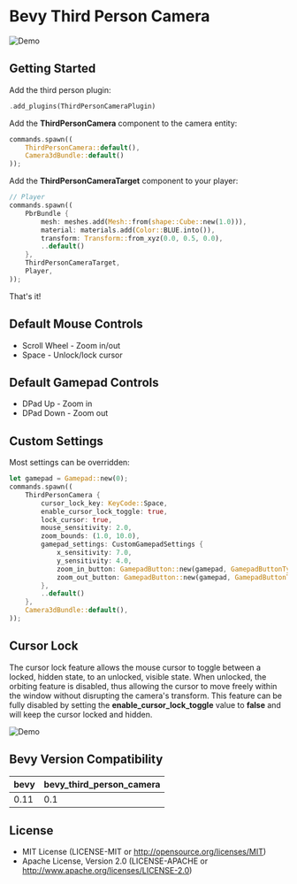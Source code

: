 # Bevy Third Person Camera

![Demo](assets/demo.gif)

## Getting Started

Add the third person plugin: 

```rust
.add_plugins(ThirdPersonCameraPlugin)
```

Add the **ThirdPersonCamera** component to the camera entity: 

```rust
commands.spawn((
    ThirdPersonCamera::default(),
    Camera3dBundle::default()
));
```

Add the **ThirdPersonCameraTarget** component to your player:

```rust
// Player
commands.spawn((
    PbrBundle {
        mesh: meshes.add(Mesh::from(shape::Cube::new(1.0))),
        material: materials.add(Color::BLUE.into()),
        transform: Transform::from_xyz(0.0, 0.5, 0.0),
        ..default()
    },
    ThirdPersonCameraTarget,
    Player,
));
```

That's it! 

## Default Mouse Controls

- Scroll Wheel - Zoom in/out
- Space - Unlock/lock cursor

## Default Gamepad Controls

- DPad Up - Zoom in
- DPad Down - Zoom out

## Custom Settings

Most settings can be overridden: 

```rust
let gamepad = Gamepad::new(0);
commands.spawn((
    ThirdPersonCamera {
        cursor_lock_key: KeyCode::Space,
        enable_cursor_lock_toggle: true,
        lock_cursor: true,
        mouse_sensitivity: 2.0,
        zoom_bounds: (1.0, 10.0),
        gamepad_settings: CustomGamepadSettings {
            x_sensitivity: 7.0,
            y_sensitivity: 4.0,
            zoom_in_button: GamepadButton::new(gamepad, GamepadButtonType::DPadUp),
            zoom_out_button: GamepadButton::new(gamepad, GamepadButtonType::DPadDown),
        },
        ..default()
    },
    Camera3dBundle::default(),
));
```

## Cursor Lock

The cursor lock feature allows the mouse cursor to toggle between a locked, hidden state, to an unlocked, visible state. When unlocked, the orbiting feature is disabled, thus allowing the cursor to move freely within the window without disrupting the camera's transform. This feature can be fully disabled by setting the **enable_cursor_lock_toggle** value to **false** and will keep the cursor locked and hidden.

![Demo](assets/demo2.gif)

## Bevy Version Compatibility

| bevy | bevy_third_person_camera |
| ---- | ------------------------ |
| 0.11 | 0.1                      |

## License

- MIT License (LICENSE-MIT or http://opensource.org/licenses/MIT)
- Apache License, Version 2.0 (LICENSE-APACHE or http://www.apache.org/licenses/LICENSE-2.0)





